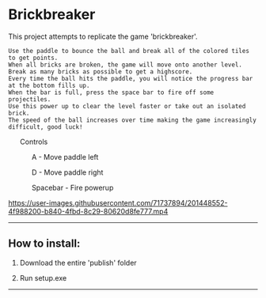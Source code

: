# Brickbreaker
<html>
  <section>
    This project attempts to replicate the game 'brickbreaker'. 
    
    Use the paddle to bounce the ball and break all of the colored tiles to get points. 
    When all bricks are broken, the game will move onto another level. 
    Break as many bricks as possible to get a highscore. 
    Every time the ball hits the paddle, you will notice the progress bar at the bottom fills up.
    When the bar is full, press the space bar to fire off some projectiles.
    Use this power up to clear the level faster or take out an isolated brick.
    The speed of the ball increases over time making the game increasingly difficult, good luck!

  </section>
  <section>
      <ul>Controls
        <ul>A - Move paddle left</ul>
        <ul>D - Move paddle right</ul>
        <ul>Spacebar - Fire powerup</ul>
      </ul>
  </section>



https://user-images.githubusercontent.com/71737894/201448552-4f988200-b840-4fbd-8c29-80620d8fe777.mp4

__________________________________________________________________

<H2>How to install:</H2>

1. Download the entire 'publish' folder

2. Run setup.exe

__________________________________________________________________

